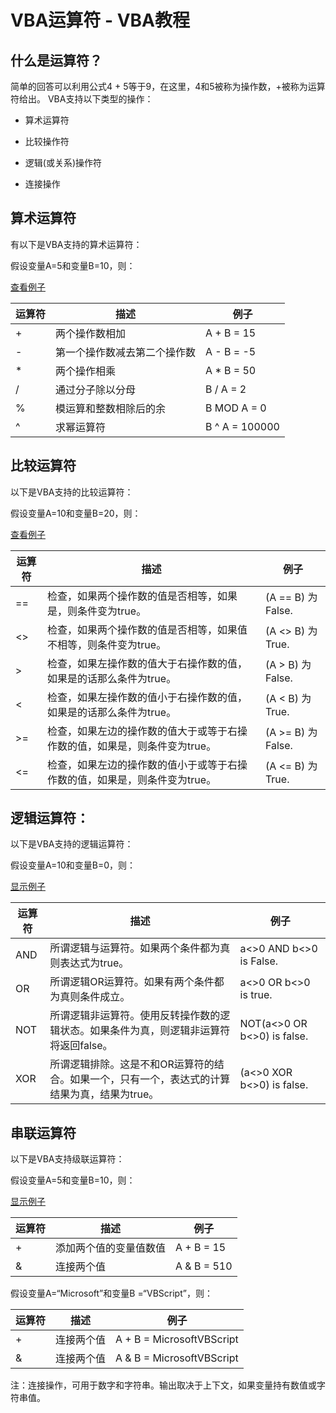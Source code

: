 # VBA运算符 - VBA教程

## 什么是运算符？

简单的回答可以利用公式4 + 5等于9，在这里，4和5被称为操作数，+被称为运算符给出。 VBA支持以下类型的操作：

*   算术运算符

*   比较操作符

*   逻辑(或关系)操作符

*   连接操作

## 算术运算符

有以下是VBA支持的算术运算符：

假设变量A=5和变量B=10，则：

[查看例子](http://www.yiibai.com/vba/vba_arithmetic_operators.html "Arithmetic Operators in VBA")

| 运算符 | 描述 | 例子 |
| --- | --- | --- |
| + | 两个操作数相加 | A + B = 15 |
| - | 第一个操作数减去第二个操作数 | A - B = -5 |
| * | 两个操作相乘 | A * B = 50 |
| / | 通过分子除以分母 | B / A = 2 |
| % | 模运算和整数相除后的余 | B MOD A = 0 |
| ^ | 求幂运算符 | B ^ A = 100000 |

## 比较运算符

以下是VBA支持的比较运算符：

假设变量A=10和变量B=20，则：

[查看例子](http://www.yiibai.com/vba/vba_comparison_operators.html "Comparison Operators in VBA")

| 运算符 | 描述 | 例子 |
| --- | --- | --- |
| == | 检查，如果两个操作数的值是否相等，如果是，则条件变为true。 | (A == B) 为False. |
| &lt;&gt; | 检查，如果两个操作数的值是否相等，如果值不相等，则条件变为true。 | (A &lt;&gt; B) 为True. |
| &gt; | 检查，如果左操作数的值大于右操作数的值，如果是的话那么条件为true。 | (A &gt; B) 为False. |
| &lt; | 检查，如果左操作数的值小于右操作数的值，如果是的话那么条件为true。 | (A &lt; B) 为True. |
| &gt;= | 检查，如果左边的操作数的值大于或等于右操作数的值，如果是，则条件变为true。 | (A &gt;= B) 为False. |
| &lt;= | 检查，如果左边的操作数的值小于或等于右操作数的值，如果是，则条件变为true。 | (A &lt;= B) 为True. |

## 逻辑运算符：

以下是VBA支持的逻辑运算符：

假设变量A=10和变量B=0，则：

[显示例子](http://www.yiibai.com/vba/vba_logical_operators.html "Logical Operators in VBA")

| 运算符 | 描述 | 例子 |
| --- | --- | --- |
| AND | 所谓逻辑与运算符。如果两个条件都为真则表达式为true。 | a&lt;&gt;0 AND b&lt;&gt;0 is False. |
| OR | 所谓逻辑OR运算符。如果有两个条件都为真则条件成立。 | a&lt;&gt;0 OR b&lt;&gt;0 is true. |
| NOT | 所谓逻辑非运算符。使用反转操作数的逻辑状态。如果条件为真，则逻辑非运算符将返回false。 | NOT(a&lt;&gt;0 OR b&lt;&gt;0) is false. |
| XOR | 所谓逻辑排除。这是不和OR运算符的结合。如果一个，只有一个，表达式的计算结果为真，结果为true。 | (a&lt;&gt;0 XOR b&lt;&gt;0) is false. |

## 串联运算符

以下是VBA支持级联运算符：

假设变量A=5和变量B=10，则：

[显示例子](http://www.yiibai.com/vba/vba_concatenation_operators.html "Concatenation Operators in VBA")

| 运算符 | 描述 | 例子 |
| --- | --- | --- |
| + | 添加两个值的变量值数值 | A + B = 15 |
| & | 连接两个值 | A & B = 510 |

假设变量A=“Microsoft”和变量B =“VBScript”，则：

| 运算符 | 描述 | 例子 |
| --- | --- | --- |
| + | 连接两个值 | A + B = MicrosoftVBScript |
| & | 连接两个值 | A & B = MicrosoftVBScript |

注：连接操作，可用于数字和字符串。输出取决于上下文，如果变量持有数值或字符串值。

